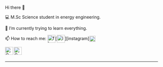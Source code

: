 Hi there 👋

💻 M.Sc Science student in energy engineering.

🌱 I’m currently trying to learn everything.

📫 How to reach me: [<img align="center" alt="fb" width="26px"  src="https://img.icons8.com/color/48/000000/facebook-new.png"/>][facebook][<img align="center" alt="ig" width="26px"  src="https://img.icons8.com/fluent/48/000000/instagram-new.png"/>][instagram][<img align="center" alt="ig" width="20px" src="https://i.imgur.com/iUQEjka.png"/>][linkedin]
  <br />


<img align="left" alt="C" width="26px" src="https://img.icons8.com/color/48/000000/c-programming.png" />
<img align="left" alt="C" width="26px" src="https://img.icons8.com/fluency/48/000000/matlab.png" />

<br />
<br />

  
---
[facebook]: 
[instagram]: 
[linkedin]: https://www.linkedin.com/in/zakaria-kassem/
